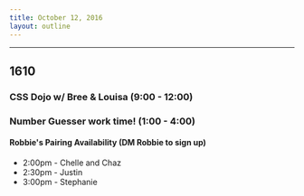 ```yaml
---
title: October 12, 2016
layout: outline
---
```



***

## 1610

### CSS Dojo w/ Bree & Louisa (9:00 - 12:00)

### Number Guesser work time! (1:00 - 4:00)

#### Robbie's Pairing Availability (DM Robbie to sign up)

* 2:00pm - Chelle and Chaz
* 2:30pm - Justin
* 3:00pm - Stephanie
